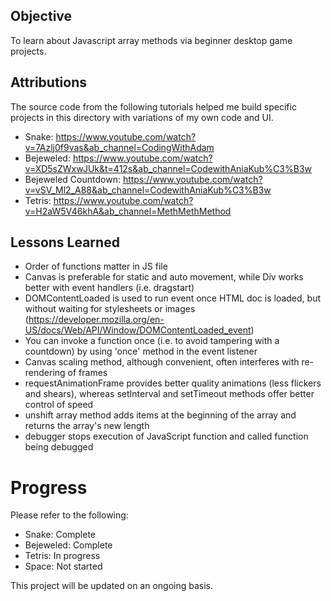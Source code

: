 ## Objective

To learn about Javascript array methods via beginner desktop game projects.

## Attributions

The source code from the following tutorials helped me build specific projects in this directory with variations of my own code and UI.

- Snake: https://www.youtube.com/watch?v=7Azlj0f9vas&ab_channel=CodingWithAdam
- Bejeweled: https://www.youtube.com/watch?v=XD5sZWxwJUk&t=412s&ab_channel=CodewithAniaKub%C3%B3w
- Bejeweled Countdown: https://www.youtube.com/watch?v=vSV_Ml2_A88&ab_channel=CodewithAniaKub%C3%B3w
- Tetris: https://www.youtube.com/watch?v=H2aW5V46khA&ab_channel=MethMethMethod

## Lessons Learned
- Order of functions matter in JS file
- Canvas is preferable for static and auto movement, while Div works better with event handlers (i.e. dragstart)
- DOMContentLoaded is used to run event once HTML doc is loaded, but without waiting for stylesheets or images (https://developer.mozilla.org/en-US/docs/Web/API/Window/DOMContentLoaded_event)
- You can invoke a function once (i.e. to avoid tampering with a countdown) by using 'once' method in the event listener
- Canvas scaling method, although convenient, often interferes with re-rendering of frames
- requestAnimationFrame provides better quality animations (less flickers and shears), whereas setInterval and setTimeout methods offer better control of speed
- unshift array method adds items at the beginning of the array and returns the array's new length
- debugger stops execution of JavaScript function and called function being debugged

# Progress

Please refer to the following:
- Snake: Complete
- Bejeweled: Complete
- Tetris: In progress
- Space: Not started

This project will be updated on an ongoing basis.